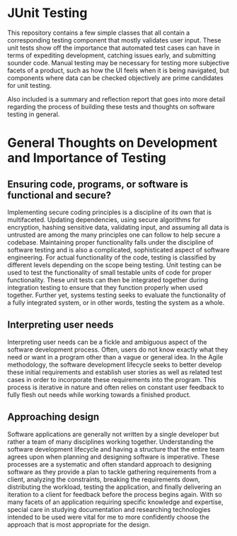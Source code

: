 # JUnit Testing
This repository contains a few simple classes that all contain a corresponding testing component that mostly validates user input. These unit tests show off the importance that automated test cases can have in terms of expediting development, catching issues early, and submitting sounder code. Manual testing may be necessary for testing more subjective facets of a product, such as how the UI feels when it is being navigated, but components where data can be checked objectively are prime candidates for unit testing.

Also included is a summary and reflection report that goes into more detail regarding the process of building these tests and thoughts on software testing in general.

# General Thoughts on Development and Importance of Testing
## Ensuring code, programs, or software is functional and secure?

Implementing secure coding principles is a discipline of its own that is multifaceted. Updating dependencies, using secure algorithms for encryption, hashing sensitive data, validating input, and assuming all data is untrusted are among the many principles one can follow to help secure a codebase. Maintaining proper functionality falls under the discipline of software testing and is also a complicated, sophisticated aspect of software engineering. For actual functionality of the code, testing is classified by different levels depending on the scope being testing. Unit testing can be used to test the functionality of small testable units of code for proper functionality. These unit tests can then be integrated together during integration testing to ensure that they function properly when used together. Further yet, systems testing seeks to evaluate the functionality of a fully integrated system, or in other words, testing the system as a whole.

##	Interpreting user needs

Interpreting user needs can be a fickle and ambiguous aspect of the software development process. Often, users do not know exactly what they need or want in a program other than a vague or general idea. In the Agile methodology, the software development lifecycle seeks to better develop these initial requirements and 
establish user stories as well as related test cases in order to incorporate these requirements into the program. This process is iterative in nature and often relies on constant user feedback to fully flesh out needs while working towards a finished product.

##	Approaching design

Software applications are generally not written by a single developer but rather a team of many disciplines working together. Understanding the software development lifecycle and having a structure that the entire team agrees upon when planning and designing software is imperative. These processes are a systematic and often standard approach to designing software as they provide a plan to tackle gathering requirements from a client, analyzing the constraints, breaking the requirements down, distributing the workload, testing the application, and finally delivering an iteration to a client for feedback before the process begins again. With so many facets of an application requiring specific knowledge and expertise, special care in studying documentation and researching technologies intended to be used were vital for me to more confidently choose the approach that is most appropriate for the design.

